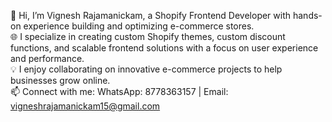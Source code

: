👋 Hi, I’m Vignesh Rajamanickam, a Shopify Frontend Developer with hands-on experience building and optimizing e-commerce stores. <br>
🌐 I specialize in creating custom Shopify themes, custom discount functions, and scalable frontend solutions with a focus on user experience and performance. <br>
💡 I enjoy collaborating on innovative e-commerce projects to help businesses grow online. <br>
📫 Connect with me: WhatsApp: 8778363157 | Email: vigneshrajamanickam15@gmail.com
